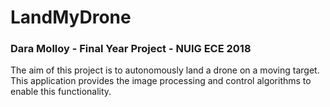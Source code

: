 # LandMyDrone

### Dara Molloy - Final Year Project - NUIG ECE 2018

The aim of this project is to autonomously land a drone on a moving target.
This application provides the image processing and control algorithms to enable this functionality.

